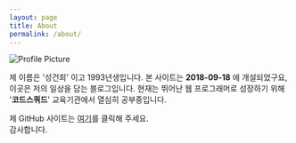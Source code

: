 ```yaml
---
layout: page
title: About
permalink: /about/
---
```


<img src="{{ site.baseurl }}/assets/profile.jpg" title="Profile Picture" class="profile">

제 이름은 '성건희' 이고 1993년생입니다. 본 사이트는 **2018-09-18** 에 개설되었구요, 이곳은 저의 일상을 담는 블로그입니다. 현재는 뛰어난 웹 프로그래머로 성장하기 위해 '**코드스쿼드**' 교육기관에서 열심히 공부중입니다. 

제 GitHub 사이트는 [여기](https://github.com/gbeea1004)를 클릭해 주세요. 
<br>감사합니다.

